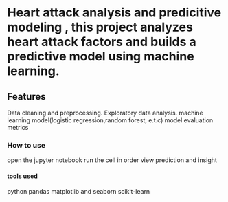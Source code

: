# Heart attack analysis and predicitive modeling , this project analyzes heart attack factors and builds a predictive model using machine learning.
##  Features
Data cleaning and preprocessing.
Exploratory data analysis.
machine learning model(logistic regression,random forest, e.t.c)
model evaluation metrics
### How to use 
open the jupyter notebook
run the cell in order
view prediction and insight
#### tools used
python
pandas
matplotlib and seaborn
scikit-learn
